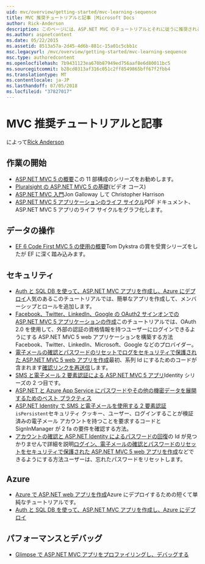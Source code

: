 ```yaml
---
uid: mvc/overview/getting-started/mvc-learning-sequence
title: MVC 推奨チュートリアルと記事 |Microsoft Docs
author: Rick-Anderson
description: このページには、ASP.NET MVC のチュートリアルとそれに従うに推奨されるシーケンスへのリンクが含まれています。
ms.author: aspnetcontent
ms.date: 05/22/2015
ms.assetid: 8513a57a-2d45-4d6b-881c-15a01c5cbb1c
msc.legacyurl: /mvc/overview/getting-started/mvc-learning-sequence
msc.type: authoredcontent
ms.openlocfilehash: 7b9431123ea670b87949ed756aaf8e6d80011bc5
ms.sourcegitcommit: b28cd0313af316c051c2ff8549865bff67f2fbb4
ms.translationtype: MT
ms.contentlocale: ja-JP
ms.lasthandoff: 07/05/2018
ms.locfileid: "37827017"
---
```

<a name="mvc-recommended-tutorials-and-articles"></a>MVC 推奨チュートリアルと記事
====================
によって[Rick Anderson](https://github.com/Rick-Anderson)

<a id="pwd"></a>
## <a name="getting-started"></a>作業の開始

- [ASP.NET MVC 5 の概要](introduction/getting-started.md)この 11 部構成のシリーズをお勧めします。
- [Pluralsight の ASP.NET MVC 5 の基礎](https://pluralsight.com/training/Player?author=scott-allen&amp;name=aspdotnet-mvc5-fundamentals-m1-introduction&amp;mode=live&amp;clip=0&amp;course=aspdotnet-mvc5-fundamentals)(ビデオ コース)
- [ASP.NET MVC 入門](https://www.microsoftvirtualacademy.com/training-courses/introduction-to-asp-net-mvc)Jon Galloway して Christopher Harrison
- [ASP.NET MVC 5 アプリケーションのライフ サイクル](lifecycle-of-an-aspnet-mvc-5-application.md)PDF ドキュメント、ASP.NET MVC 5 アプリのライフ サイクルをグラフ化します。

<a id="con"></a>
## <a name="working-with-data"></a>データの操作

- [EF 6 Code First MVC 5 の使用の概要](getting-started-with-ef-using-mvc/creating-an-entity-framework-data-model-for-an-asp-net-mvc-application.md)Tom Dykstra の賞を受賞シリーズをしたが EF に深く踏み込みます。

<a id="wj"></a>
## <a name="security"></a>セキュリティ

- [Auth と SQL DB を使って、ASP.NET MVC アプリを作成し、Azure にデプロイ](https://azure.microsoft.com/documentation/articles/web-sites-dotnet-deploy-aspnet-mvc-app-membership-oauth-sql-database/)人気のあるこのチュートリアルでは、簡単なアプリを作成して、メンバーシップとロールを追加します。
- [Facebook、Twitter、LinkedIn、Google の OAuth2 サインオンでの ASP.NET MVC 5 アプリケーションの作成](../security/create-an-aspnet-mvc-5-app-with-facebook-and-google-oauth2-and-openid-sign-on.md)このチュートリアルでは、OAuth 2.0 を使用して、外部の認証の資格情報を持つユーザーにログインできるようにする ASP.NET MVC 5 web アプリケーションを構築する方法Facebook、Twitter、LinkedIn、Microsoft、Google などのプロバイダー。
- [電子メールの確認とパスワードのリセットでログをセキュリティで保護された ASP.NET MVC 5 web アプリを作成](../security/create-an-aspnet-mvc-5-web-app-with-email-confirmation-and-password-reset.md)最初、系列 Id にするためのコードが含まれます[確認リンクを再送信](../security/create-an-aspnet-mvc-5-web-app-with-email-confirmation-and-password-reset.md#rsend)します。
- [SMS と電子メール 2 要素認証による ASP.NET MVC 5 アプリ](../security/aspnet-mvc-5-app-with-sms-and-email-two-factor-authentication.md)Identity シリーズの 2 つ目です。
- [ASP.NET と Azure App Service にパスワードやその他の機密データを展開するためのベスト プラクティス](../../../identity/overview/features-api/best-practices-for-deploying-passwords-and-other-sensitive-data-to-aspnet-and-azure.md)
- [ASP.NET Identity で SMS と電子メールを使用する 2 要素認証](../../../identity/overview/features-api/two-factor-authentication-using-sms-and-email-with-aspnet-identity.md)`isPersistent`セキュリティ クッキー、ユーザー、ログインすることが検証済みの電子メール アカウントを持つことを要求するコードと SignInManager が 2 fa の要件を確認する方法。
- [アカウントの確認と ASP.NET Identity によるパスワードの回復](../../../identity/overview/features-api/account-confirmation-and-password-recovery-with-aspnet-identity.md)の Id が見つかりませんで詳細を説明[ログイン、電子メールの確認とパスワードのリセットをセキュリティで保護された ASP.NET MVC 5 web アプリを作成](../security/create-an-aspnet-mvc-5-web-app-with-email-confirmation-and-password-reset.md)などできるようにする方法ユーザーは、忘れたパスワードをリセットします。

<a id="da"></a>
## <a name="azure"></a>Azure

- [Azure で ASP.NET web アプリを作成](https://azure.microsoft.com/documentation/articles/web-sites-dotnet-get-started/)Azure にデプロイするための短くて単純なチュートリアルです。
- [Auth と SQL DB を使って、ASP.NET MVC アプリを作成し、Azure にデプロイ](https://azure.microsoft.com/documentation/articles/web-sites-dotnet-deploy-aspnet-mvc-app-membership-oauth-sql-database/)

<a id="perf"></a>
## <a name="performance-and-debugging"></a>パフォーマンスとデバッグ

- [Glimpse で ASP.NET MVC アプリをプロファイリングし、デバッグする](../performance/profile-and-debug-your-aspnet-mvc-app-with-glimpse.md)
